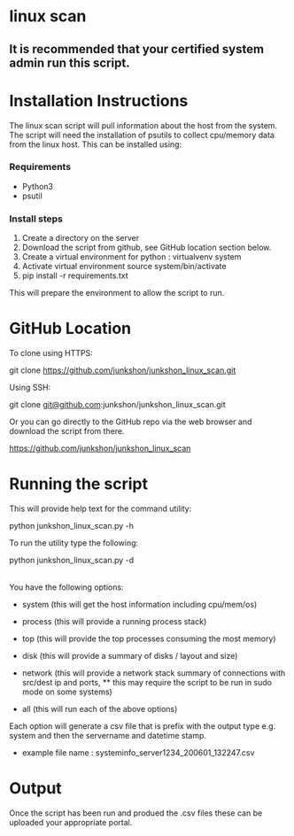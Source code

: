 # linux scan 

## It is recommended that your certified system admin run this script. 
# Installation Instructions 

The linux scan script will pull information about the host from the system. The script will need the installation of psutils to collect cpu/memory data from the linux host. This can be installed using:

### Requirements

- Python3
- psutil

### Install steps
1. Create a directory on the server 
2. Download the script from github, see GitHub location section below.
3. Create a virtual environment for python : virtualvenv system
4. Activate virtual environment source system/bin/activate 
5. pip install -r requirements.txt 

This will prepare the environment to allow the script to run. 

# GitHub Location

To clone using HTTPS:

git clone https://github.com/junkshon/junkshon_linux_scan.git 

Using SSH:

git clone git@github.com:junkshon/junkshon_linux_scan.git

Or you can go directly to the GitHub repo via the web browser and download the script from there. 

https://github.com/junkshon/junkshon_linux_scan
# Running the script 

This will provide help text for the command utility:

python junkshon_linux_scan.py -h 

To run the utility type the following: 

python junkshon_linux_scan.py -d <option>

You have the following options:

- system (this will get the host information including cpu/mem/os)
- process (this will provide a running process stack)
- top (this will provide the top processes consuming the most memory)
- disk (this will provide a summary of disks / layout and size)
- network (this will provide a network stack summary of connections with src/dest ip and ports, ** this may require the script to be run in sudo mode on some systems)

- all (this will run each of the above options)

Each option will generate a csv file that is prefix with the output type e.g. system and then the servername and datetime stamp.

- example file name : systeminfo_server1234_200601_132247.csv

# Output

Once the script has been run and produed the .csv files these can be uploaded your appropriate portal.